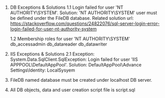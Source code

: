 
1. DB Exceptions & Solutions
	1.1 Login failed for user 'NT AUTHORITY\SYSTEM'. 
	   Solution: 'NT AUTHORITY\SYSTEM' user must be defined under the FileDB database. 
	   Related solution url: https://stackoverflow.com/questions/24822076/sql-server-login-error-login-failed-for-user-nt-authority-system

	1.2 Membership roles	for user 'NT AUTHORITY\SYSTEM'
			db_accessadmin
			db_datareader
			db_datawriter


2. IIS Exceptions & Solutions
	2.1 Exception: System.Data.SqlClient.SqlException: Login failed for user 'IIS APPPOOL\DefaultAppPool'.
	   Solution: DefaultAppPool\Advance Settings\Identity: LocalSysyem
	   

3. FileDB named database must be created under localhost DB server.

4. All DB objects, data and user creation script file is script.sql
   
   